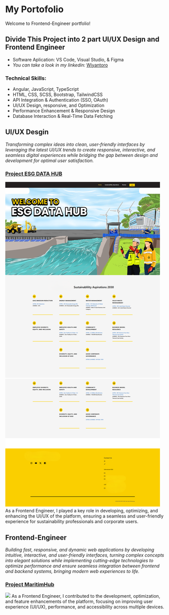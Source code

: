 # My Portofolio

Welcome to Frontend-Engineer portfolio!

## Divide This Project into 2 part UI/UX Design and Frontend Engineer

* Software Aplication: VS Code, Visual Studio, & Figma 
* *You can take a look in my linkedin:* [Wiyantoro](https://www.linkedin.com/in/wiyantoro/)

### Technical Skills:

* Angular, JavaScript, TypeScript
* HTML, CSS, SCSS, Bootstrap, TailwindCSS
* API Integration & Authentication (SSO, OAuth)
* UI/UX Design, responsive, and Optimization
* Performance Enhancement & Responsive Design
* Database Interaction & Real-Time Data Fetching

## UI/UX Desgin
*Transforming complex ideas into clean, user-friendly interfaces by leveraging the latest UI/UX trends to create responsive, interactive, and seamless digital experiences while bridging the gap between design and development for optimal user satisfaction.*

### [Project ESG DATA HUB](https://github.com/wyntr1508/Iyan_Portofolio/blob/main/ESG%20Data%20Hub/ESG.md)
![](https://github.com/wyntr-kirlan/Iyan_Portofolio/blob/main/ESG%20Data%20Hub/Documentation/landing-page%20ESG%20Data%20HUB%20new.png)
As a Frontend Engineer, I played a key role in developing, optimizing, and enhancing the UI/UX of the platform, ensuring a seamless and user-friendly experience for sustainability professionals and corporate users.

## Frontend-Engineer
*Building fast, responsive, and dynamic web applications by developing intuitive, interactive, and user-friendly interfaces, turning complex concepts into elegant solutions while implementing cutting-edge technologies to optimize performance and ensure seamless integration between frontend and backend systems, bringing modern web experiences to life.*

### [Project MaritimHub](https://github.com/wyntr1508/Iyan_Portofolio/blob/main/MaritimHub/Sehati.md)
![](https://github.com/wyntr1508/Portofolio/blob/main/MaritimHub/Documentation/landing-page%20MaritimHub.png)
As a Frontend Engineer, I contributed to the development, optimization, and feature enhancements of the platform, focusing on improving user experience (UI/UX), performance, and accessibility across multiple devices.
